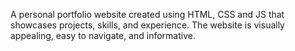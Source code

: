 A personal portfolio website created using HTML, CSS and JS that showcases projects, skills, and experience. The
website is visually appealing, easy to navigate, and informative.
